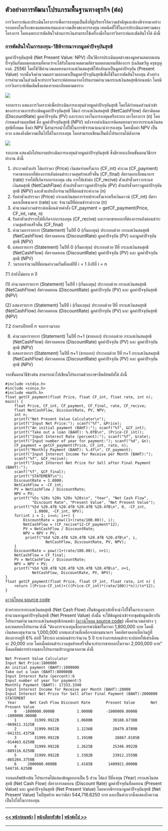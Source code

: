 ## ตัวอย่างการพัฒนาโปรแกรมพื้นฐานทางธุรกิจ (ต่อ)
การวิเคราะห์และประเมินโครงการเพื่อการลงทุนเป็นสิ่งที่ผู้บริหารให้ความสำคัญและต้องพิจารณาอย่างรอบคอบในเรื่องของผลตอบแทนและความเสี่ยงของการลงทุน เทคนิคที่ใช้ในการประเมินภาพรวมของโครงการ โดยเฉพาะการตัดสินใจด้านการเงินสามารถใช้เครื่องมือในการวิเคราะห์และตัดสินใจได้ ดังนี้ 

### การตัดสินใจในการลงทุน-วิธีพิจารณาจากมูลค่าปัจจุบันสุทธิ
มูลค่าปัจจุบันสุทธิ (Net Present Value: NPV) เป็นวิธีการประเมินผลต่างของมูลค่าผลตอบแทนปัจจุบันกับผลตอบแทนที่คาดว่าจะได้รับในอนาคตตามอัตราผลตอบแทนที่ต้องการ (เฉลิมขวัญ ครุธบุญยงค์. 2556) โดยใช้วิธีคำนวณลดทอนกระแสเงินสดสุทธิให้กลับมาเป็นมูลค่าปัจจุบัน (Present Value) จากนั้นจึงคำนวณผลรวมออกมาเป็นมูลค่าปัจจุบันสุทธิเพื่อใช้ในการตัดสินใจลงทุน ตัวอย่างการคำนวณในส่วนนี้จะทำการวิเคราะห์ต่อยอดจากโปรแกรมคำนวณกระแสเงินสดสุทธิก่อนหน้า โดยมีการวิเคราะห์เพิ่มเติมซึ่งแสดงรายละเอียดตามตาราง

<img src=img/0900-7.png>

จากตาราง แสดงการวิเคราะห์เพื่อประเมินการลงทุนด้วยมูลค่าปัจจุบันสุทธิ โดยได้กำหนดส่วนนำเข้าของกระบวนการประเมินมูลค่าปัจจุบันสุทธิ ได้แก่ กระแสเงินสดสุทธิ (NetCashFlow) อัตราคิดลด (DiscountRate) มูลค่าปัจจุบัน (PV) และระยะเวลาในการลงทุนหรือระยะเวลาโครงการ (n) โดยกำหนดส่วนผลลัพธ์ คือ มูลค่าปัจจุบันสุทธิ (NPV) หลังจากดำเนินการคิดลดทอนรายการกระแสเงินสดสุทธิทั้งหมด ซึ่งค่า NPV นี้สามารถนำไปใช้ในการพิจารณาแนะนำการลงทุน โดยเมื่อค่า NPV เป็นบวก แสดงถึงมีความเป็นไปได้ในการลงทุน โดยสามารถเขียนเป็นผังโปรแกรมได้ดังภาพ

<img src=img/0907.png>

จากภาพ แสดงผังโปรแกรมประเมินการลงทุนด้วยมูลค่าปัจจุบันสุทธิ ซึ่งมีรายละเอียดขั้นตอนวิธีการทำงาน ดังนี้
1. ประกาศตัวแปร ได้แก่ราคา (Price) เงินสดจ่ายครั้งแรก (CF_int) ค่างวด (CF_payment) ราคาขายออกที่ต้องการหลังผ่อนชำระงวดสุดท้ายเสร็จสิ้น (CF_final) อัตราดอกเบี้ยธนาคาร (rate) รายได้ที่เกิดจากการลงทุน เช่น การให้เช่าต่อ (CF_recive) ตัวแปรชั่วคราวกระแสเงินสดสุทธิ (NetCashFlaw) ตัวแปรชั่วคราวมูลค่าปัจจุบัน (PV) ตัวแปรชั่วคราวมูลค่าปัจจุบันสุทธิ (NPV)  และตัวแปรเก็บจำนวนปีที่ผ่อนชำระค่างวด (n)
2. รับค่าตัวแปรราคา (Price) กระแสเงินสดการจ่ายชำระครั้งแรกหรือเงินดาวน์ (CF_int) อัตราดอกเบี้ยธนาคาร (rate) และ จำนวนปีที่ผ่อนชำระค่างวด (n)
3. คำนวณค่างวดชำระต่อเดือนด้วยคำสั่ง CF_payment = getCF_payment(Price, CF_int, rate, n)
4. รับค่าตัวแปรรายได้ที่เกิดจากการลงทุน (CF_recive) และราคาขายออกที่ต้องการหลังผ่อนชำระงวดสุดท้ายเสร็จสิ้น (CF_final)
5. คำนวนหารายการ (Statement) ในปีที่ 0 (เริ่มลงทุน) ประกอบด้วย กระแสเงินสดสุทธิ (NetCashFlow) อัตราลดทอน (DiscountRate) มูลค่าปัจจุบัน (PV) และมูลค่าปัจจุบันสุทธิ (NPV)
6. แสดงรายการ (Statement) ในปีที่ 0 (เริ่มลงทุน) ประกอบด้วย ปีที่ กระแสเงินสดสุทธิ (NetCashFlow) อัตราลดทอน (DiscountRate) มูลค่าปัจจุบัน (PV) และ มูลค่าปัจจุบันสุทธิ (NPV)
7. วนรอบจำนวนปีที่ผ่อนค่างวดเริ่มตั้งแต่ปีที่ i = 1 ถึงปีที่ i = n

  7.1 ถ้ายังไม่ครบ n ปี
  
(1) คำนวนหารายการ (Statement) ในปีที่ i (เริ่มลงทุน) ประกอบด้วย กระแสเงินสดสุทธิ (NetCashFlow) อัตราลดทอน (DiscountRate) มูลค่าปัจจุบัน (PV) และ มูลค่าปัจจุบันสุทธิ (NPV)

(2) แสดงรายการ (Statement) ในปีที่ i (เริ่มลงทุน) ประกอบด้วย ปีที่ กระแสเงินสดสุทธิ (NetCashFlow) อัตราลดทอน (DiscountRate) มูลค่าปัจจุบัน (PV) และ มูลค่าปัจจุบันสุทธิ (NPV)

  7.2 ถ้าครบปีททที่ n จบการวนรอบ
  
8.  คำนวนหารายการ (Statement) ในปีที่ n+1 (ขายออก) ประกอบด้วย กระแสเงินสดสุทธิ (NetCashFlow) อัตราลดทอน (DiscountRate) มูลค่าปัจจุบัน (PV) และ มูลค่าปัจจุบันสุทธิ (NPV)
9.  แสดงรายการ (Statement) ในปีที่ n+1 (ขายออก) ประกอบด้วย ปีที่ n+1 กระแสเงินสดสุทธิ (NetCashFlow) อัตราลดทอน (DiscountRate) มูลค่าปัจจุบัน (PV) และ มูลค่าปัจจุบันสุทธิ (NPV)

จากขั้นตอนวิธีข้างต้น สามารถนำไปเขียนโปรแกรมด้วยภาษาซีพลัสพลัสได้ ดังนี้

```
#include <stdio.h>
#include <conio.h>
#include <math.h>
float getCF_payment(float Price, float CF_int, float rate, int n);
main() {
    float Price, CF_int, CF_payment, CF_final, rate, CF_recive;
    float NetCashFlow, DiscountRate, PV, NPV;
    int n;
    printf("Net Present Value Calculator\n");
    printf("Input Net Price:"); scanf("%f", &Price);
    printf("An initial payment (BAHT):"); scanf("%f", &CF_int);
    printf("Take out a loan (BAHT): %.0fB\n", (Price-CF_int));
    printf("Input Interest Rate (percent):"); scanf("%f", &rate);
    printf("Input number of year for payment:"); scanf("%d", &n);
    CF_payment = getCF_payment(Price, CF_int, rate, n);
    printf("Monthly Payment (BAHT): %.4f\n", CF_payment);
    printf("Input Interest Income for Receive per Month (BAHT):"); 
    scanf("%f", &CF_recive);
    printf("Input Interest Net Price for Sell after Final Payment (BAHT):"); 
    scanf("%f", &CF_final);
    printf("STATEMENT\n");
    DiscountRate = 1.0000;
    NetCashFlow = -CF_int;
    PV = NetCashFlow / DiscountRate;
    NPV = PV;
    printf("%5s %20s %20s %20s %20s\n", "Year", "Net Cash Flow", 
            "Discount Rate", "Present Value", "Net Present Value");
    printf("%5d %20.4fB %20.4fB %20.4fB %20.4fB\n", 0, -CF_int, 
             1.0000, -CF_int, NPV);
    for(int i = 1; i<=n; i++) {
        DiscountRate = pow((1+(rate/100.00)), i);
        NetCashFlow = (CF_recive*12-CF_payment*12);
        PV = NetCashFlow / DiscountRate;
        NPV = NPV + PV;
         printf("%5d %20.4fB %20.4fB %20.4fB %20.4fB\n", i, 
                  NetCashFlow, DiscountRate, PV, NPV);
    }
    DiscountRate = pow((1+(rate/100.00)), n+1);
    NetCashFlow = CF_final;
    PV = NetCashFlow / DiscountRate;
    NPV = NPV + PV;
    printf("%5d %20.4fB %20.4fB %20.4fB %20.4fB\n", n+1, 
            NetCashFlow, DiscountRate, PV, NPV);
}
float getCF_payment(float Price, float CF_int, float rate, int n) {
    return ((Price-CF_int)+(((Price-CF_int)*(rate/100))*n))/(n*12);
}
```
[ดาวน์โหลด source code](src/ch09_07.cpp)

ด้วยรายการกระแสเงินสดสุทธิ (Net Cash Flow) เป็นข้อมูลนำเข้าที่จะนำไปใช้ในกระบวนการคำนวณหามูลค่าปัจจุบันสุทธิ (Net Present Value) ดังนั้น จะใช้ข้อมูลนำเข้าจากชุดข้อมูลเดียวกับโปรแกรมคำนวณกระแสเงินสดสุทธิก่อนหน้า ([ดาวน์โหลด source code](src/ch09_06.cpp)) เพื่อคำนวณค่าต่าง ๆ  และทดสอบโปรแกรม ดังนี้ “ต้องการจะลงทุนซื้ออาคารพาณิชย์ในราคา 1,800,000 บาท โดยมีเงินสดลงทุนจำนวน 1,000,000 บาทและส่วนที่เหลือจะผ่อนธนาคาร โดยอัตราดอกเบี้ยเงินกู้ที่ต้องการอยู่ที่ 6% ต่อปี ใช้ระยะเวลาผ่อนชำระจำนวน 5 ปี ระหว่างการผ่อนชำระจะปล่อยให้เช่าเดือนละ 20,000 บาท โดยเมื่อผ่อนชำระงวดสุดท้ายเสร็จสิ้นจะทำการขายออกในราคา 2,000,000 บาท” ซึ่งผลลัพธ์การทำงานของโปรแกรมปรากฏบนจอภาพ ดังนี้

```
Net Present Value Calculator
Input Net Price:1800000
An initial payment (BAHT):1000000
Take out a loan (BAHT):800000B
Input Interest Rate (percent):6
Input number of year for payment:5
Monthly Payment (BAHT): 17333.3340
Input Interest Income for Receive per Month (BAHT):20000
Input Interest Net Price for Sell after Final Payment (BAHT):2000000
STATEMENT
 Year      Net Cash Flow Discount Rate       Present Value       Net Present Value
    0   -1000000.0000B          1.0000B      -1000000.0000B      -1000000.0000B
    1        31999.9922B        1.0600B         30188.6738B       -969811.3125B
    2        31999.9922B        1.1236B         28479.8789B       -941331.4375B
    3        31999.9922B        1.1910B          26867.8105B      -914463.6250B
    4        31999.9922B        1.2625B         25346.9922B      -889116.6250B
    5        31999.9922B        1.3382B         23912.2559B      -865204.3750B
    6     2000000.0000B         1.4185B       1409921.0000B        544716.6250B
```

จากผลลัพธ์ข้างต้น โปรแกรมได้แสดงข้อมูลออกเป็น 5 ส่วน ได้แก่ ปีที่ลงทุน (Year) กระแสเงินสดสุทธิ (Net Cash Flow) อัตราการลดทอน (Discount Rate) มูลค่าปัจจุบันที่ลดทอน (Present Value) และ มูลค่าปัจจุบันสุทธิ (Net Present Value) โดยหากพิจารณามูลค่าปัจจุบันสุทธิ (Net Present Value) ในปีสุดท้าย พบว่ามีค่า 544,716.6250 บาท และเป็นค่าบวกซึ่งแสดงถึงความเป็นไปได้ในการลงทุน

---
#### [<< หน้าก่อนหน้า](0903-6.md) | [หน้าเลือกหัวข้อ](README.md) | [หน้าต่อไป >>](0903-8.md)
---
